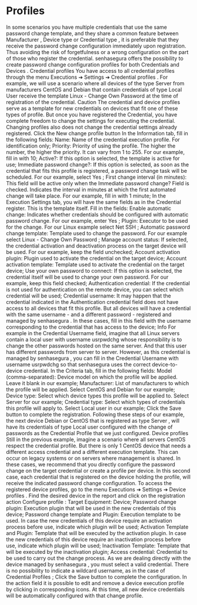 # Profiles 

In some scenarios you have multiple credentials that use the same password change template, and they share a common feature between 
Manufacturer
, 
Device type
 or 
Credential type
, it is preferable that they receive the password change configuration immediately upon registration. Thus avoiding the risk of forgetfulness or a wrong configuration on the part of those who register the credential.
senhasegura offers the possibility to create password change configuration 
profiles
 for both 
Credentials
 and 
Devices
.
Credential profiles
You have access to all credential profiles through the menu 
Executions ➔ Settings ➔ Credential profiles
.
For example, we will use a scenario where all devices of the type 
Server
 from manufacturers 
CentOS
 and 
Debian
 that contain credentials of type 
Local User
 receive the template 
Linux - Change Own Password
 at the time of registration of the credential.
Caution
The credential and device profiles serve as a template for new credentials on devices that fit one of these types of profile. But once you have registered the Credential, you have complete freedom to change the settings for executing the credential. Changing profiles also does not change the credential settings already registered.
Click the 
New change profile
 button
In the 
Information
tab, fill in the following fields:
Name:
 Name of the credential execution profile. For identification only;
Priority:
 Priority of using the profile. The higher the number, the higher the priority. It can vary from 1 to 255. For our example, fill in with 10;
Active?:
 If this option is selected, the template is active for use;
Immediate password change?:
 If this option is selected, as soon as the credential that fits this profile is registered, a password change task will be scheduled. For our example, select 
Yes
;
First change interval (in minutes):
 This field will be active only when the 
Immediate password change?
 Field is checked. Indicates the interval in minutes at which the first automated change will take place. For our example, fill in with 1 minute;
In the 
Execution Settings
tab, you will have the same fields as in the Credential register. This is the template itself. Fill in the fields:
Enable automatic change:
 Indicates whether credentials should be configured with automatic password change. For our example, enter 
Yes
;
Plugin:
 Executor to be used for the change. For our Linux example select 
Net SSH
;
Automatic password change template:
 Template used to change the password. For our example select 
Linux - Change Own Password
;
Manage account status:
 If selected, the credential activation and deactivation process on the target device will be used. For our example, keep the field unchecked;
Account activation plugin:
 Plugin used to activate the credential on the target device;
Account activation template:
 Template used to activate the credential on the target device;
Use your own password to connect:
 If this option is selected, the credential itself will be used to change your own password. For our example, keep this field checked;
Authentication credential:
 If the credential is not used for authentication on the remote device, you can select which credential will be used;
Credential username:
 It may happen that the credential indicated in the 
Authentication credential
 field does not have access to all devices that fit this profile. But all devices will have a credential with the same username - and a different password - registered and managed by senhasegura . In these cases, fill in this field with the username corresponding to the credential that has access to the device;
Info
For example in the 
Credential Username
 field, imagine that all Linux servers contain a local user with username 
usrpwdchg
 whose responsibility is to change the other passwords hosted on the same server. And that this user has different passwords from server to server.
However, as this credential is managed by senhasegura , you can fill in the 
Credential Username
 with username 
usrpwdchg
 so that senhasegura uses the correct device-to-device credential.
In the 
Criteria
tab, fill in the following fields:
Model (comma-separated):
 Device model on which the profile will be applied. Leave it blank in our example;
Manufacturer:
 List of manufacturers to which the profile will be applied. Select 
CentOS
 and 
Debian
 for our example;
Device type:
 Select which device types this profile will be applied to. Select 
Server
 for our example;
Credential type:
 Select which types of credentials this profile will apply to. Select 
Local user
 in our example;
Click the 
Save
 button to complete the registration.
Following these steps of our example, the next device 
Debian
 or 
CentOS
 that is registered as type 
Server
, will have its credentials of type 
Local user
 configured with the change of passwords as the 
Credential Profile
 that we just configured.
Device profiles
Still in the previous example, imagine a scenario where all servers 
CentOS
 respect the credential profile. But there is only 1 CentOS device that needs a different access credential and a different execution template. This can occur on legacy systems or on servers where management is shared.
In these cases, we recommend that you directly configure the password change on the target credential or create a profile per device. In this second case, each credential that is registered on the device holding the profile, will receive the indicated password change configuration. To access the registered device profiles, go to the menu 
Executions ➔ Settings ➔ Device profiles
.
Find the desired device in the report and click on the registration action 
Configure profile
:
Target Equipment:
 Device;
Password change plugin:
 Execution plugin that will be used in the new credentials of this device;
Password change template and Plugin:
 Execution template to be used.
In case the new credentials of this device require an activation process before use, indicate which plugin will be used;
Activation Template and Plugin:
 Template that will be executed by the activation plugin.
In case the new credentials of this device require an inactivation process before use, indicate which plugin will be used;
Inactivation Template:
 Template that will be executed by the inactivation plugin;
Access credential:
 Credential to be used to carry out the change process. As we are dealing directly with the device managed by senhasegura , you must select a valid credential. There is no possibility to indicate a wildcard username, as in the case of 
Credential Profiles
;
Click the 
Save
 button to complete the configuration.
In the action field it is possible to edit and remove a device execution profile by clicking in corresponding icons.
At this time, all new device credentials will be automatically configured with that change profile.
